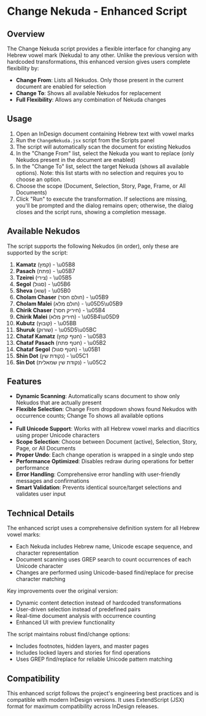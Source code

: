 # Change Nekuda - Enhanced Script

## Overview

The Change Nekuda script provides a flexible interface for changing any Hebrew vowel mark (Nekuda) to any other. Unlike the previous version with hardcoded transformations, this enhanced version gives users complete flexibility by:

- **Change From**: Lists all Nekudos. Only those present in the current document are enabled for selection
- **Change To**: Shows all available Nekudos for replacement
- **Full Flexibility**: Allows any combination of Nekuda changes

## Usage

1. Open an InDesign document containing Hebrew text with vowel marks
2. Run the `ChangeNekuda.jsx` script from the Scripts panel
3. The script will automatically scan the document for existing Nekudos
4. In the "Change From" list, select the Nekuda you want to replace (only Nekudos present in the document are enabled)
5. In the "Change To" list, select the target Nekuda (shows all available options). Note: this list starts with no selection and requires you to choose an option.
6. Choose the scope (Document, Selection, Story, Page, Frame, or All Documents)
7. Click "Run" to execute the transformation. If selections are missing, you'll be prompted and the dialog remains open; otherwise, the dialog closes and the script runs, showing a completion message.

## Available Nekudos

The script supports the following Nekudos (in order), only these are supported by the script:

1. **Kamatz** (קמץ) - \u05B8
2. **Pasach** (פתח) - \u05B7
3. **Tzeirei** (צירי) - \u05B5
4. **Segol** (סגול) - \u05B6
5. **Sheva** (שוא) - \u05B0
6. **Cholam Chaser** (חולם חסר) - \u05B9
7. **Cholam Malei** (חולם מלא) - \u05D5\u05B9
8. **Chirik Chaser** (חיריק חסר) - \u05B4
9. **Chirik Malei** (חיריק מלא) - \u05B4\u05D9
10. **Kubutz** (קובוץ) - \u05BB
11. **Shuruk** (שורוק) - \u05D5\u05BC
12. **Chataf Kamatz** (חטף קמץ) - \u05B3
13. **Chataf Pasach** (חטף פתח) - \u05B2
14. **Chataf Segol** (חטף סגול) - \u05B1
15. **Shin Dot** (נקודת שין) - \u05C1
16. **Sin Dot** (נקודת שין שמאלית) - \u05C2

## Features

- **Dynamic Scanning**: Automatically scans document to show only Nekudos that are actually present
- **Flexible Selection**: Change From dropdown shows found Nekudos with occurrence counts; Change To shows all available options
-
- **Full Unicode Support**: Works with all Hebrew vowel marks and diacritics using proper Unicode characters
- **Scope Selection**: Choose between Document (active), Selection, Story, Page, or All Documents
- **Proper Undo**: Each change operation is wrapped in a single undo step
- **Performance Optimized**: Disables redraw during operations for better performance
- **Error Handling**: Comprehensive error handling with user-friendly messages and confirmations
- **Smart Validation**: Prevents identical source/target selections and validates user input

## Technical Details

The enhanced script uses a comprehensive definition system for all Hebrew vowel marks:
- Each Nekuda includes Hebrew name, Unicode escape sequence, and character representation
- Document scanning uses GREP search to count occurrences of each Unicode character
- Changes are performed using Unicode-based find/replace for precise character matching

Key improvements over the original version:
- Dynamic content detection instead of hardcoded transformations
- User-driven selection instead of predefined pairs
- Real-time document analysis with occurrence counting
- Enhanced UI with preview functionality

The script maintains robust find/change options:
- Includes footnotes, hidden layers, and master pages
- Includes locked layers and stories for find operations
- Uses GREP find/replace for reliable Unicode pattern matching

## Compatibility

This enhanced script follows the project's engineering best practices and is compatible with modern InDesign versions. It uses ExtendScript (JSX) format for maximum compatibility across InDesign releases.